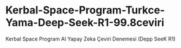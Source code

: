 # Kerbal-Space-Program-Turkce-Yama-Deep-Seek-R1-99.8ceviri
Kerbal Space Program AI Yapay Zeka Çeviri Denemesi (Depp SeeK R1)
